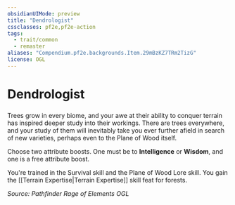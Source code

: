 ```yaml
---
obsidianUIMode: preview
title: "Dendrologist"
cssclasses: pf2e,pf2e-action
tags:
  - trait/common
  - remaster
aliases: "Compendium.pf2e.backgrounds.Item.29mBzKZ7TRm2TizG"
license: OGL
---
```

# Dendrologist

### 






Trees grow in every biome, and your awe at their ability to conquer terrain has inspired deeper study into their workings. There are trees everywhere, and your study of them will inevitably take you ever further afield in search of new varieties, perhaps even to the Plane of Wood itself.

Choose two attribute boosts. One must be to **Intelligence** or **Wisdom**, and one is a free attribute boost.

You're trained in the Survival skill and the Plane of Wood Lore skill. You gain the [[Terrain Expertise|Terrain Expertise]] skill feat for forests.

*Source: Pathfinder Rage of Elements*
*OGL*